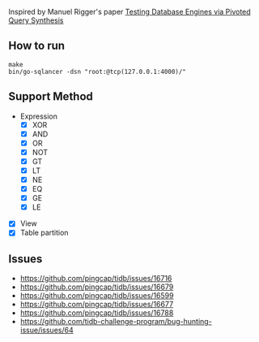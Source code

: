 Inspired by Manuel Rigger's paper [Testing Database Engines via Pivoted Query Synthesis](https://arxiv.org/pdf/2001.04174.pdf)

## How to run
```
make
bin/go-sqlancer -dsn "root:@tcp(127.0.0.1:4000)/"
```

## Support Method

- Expression
  - [x] XOR
  - [x] AND
  - [x] OR
  - [x] NOT
  - [x] GT
  - [x] LT
  - [x] NE
  - [x] EQ
  - [x] GE
  - [x] LE
- [x] View
- [x] Table partition

## Issues

- https://github.com/pingcap/tidb/issues/16716
- https://github.com/pingcap/tidb/issues/16679
- https://github.com/pingcap/tidb/issues/16599
- https://github.com/pingcap/tidb/issues/16677
- https://github.com/pingcap/tidb/issues/16788
- https://github.com/tidb-challenge-program/bug-hunting-issue/issues/64

